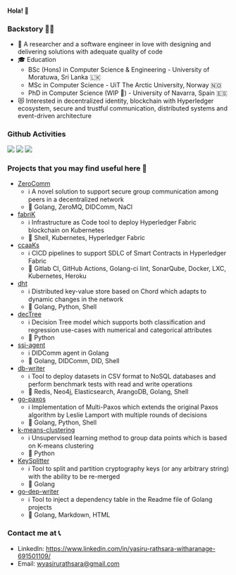 #### Hola! 👋

### Backstory 💁‍♂️

- 👨 A researcher and a software engineer in love with designing and delivering solutions with adequate quality of code
- 🎓 Education
    - BSc (Hons) in Computer Science & Engineering - University of Moratuwa, Sri Lanka 🇱🇰
    - MSc in Computer Science - UiT The Arctic University, Norway 🇳🇴
    - PhD in Computer Science (WIP 🚧) - University of Navarra, Spain 🇪🇸
- 😻 Interested in decentralized identity, blockchain with Hyperledger ecosystem, secure and trustful communication, distributed systems and event-driven architecture

### Github Activities

![](https://github-profile-summary-cards.vercel.app/api/cards/profile-details?username=YasiruR&theme=nord_bright)
![](https://github-profile-summary-cards.vercel.app/api/cards/repos-per-language?username=YasiruR&theme=swift)
![](https://github-profile-summary-cards.vercel.app/api/cards/stats?username=YasiruR&theme=nord_bright)

### Projects that you may find useful here 🥸

- [ZeroComm](https://github.com/YasiruR/zero-comm)
    - ℹ A novel solution to support secure group communication among peers in a decentralized
      network
    - 💾 Golang, ZeroMQ, DIDComm, NaCl
- [fabriK](https://github.com/YasiruR/fabriK)
    - ℹ Infrastructure as Code tool to deploy Hyperledger Fabric blockchain on Kubernetes
    - 💾 Shell, Kubernetes, Hyperledger Fabric
- [ccaaKs](https://github.com/YasiruR/ccaaKs)
    - ℹ CICD pipelines to support SDLC of Smart Contracts in Hyperledger Fabric
    - 💾 Gitlab CI, GitHub Actions, Golang-ci lint, SonarQube, Docker, LXC, Kubernetes, Heroku
- [dht](https://github.com/YasiruR/dht)
    - ℹ Distributed key-value store based on Chord which adapts to dynamic changes in the network
    - 💾 Golang, Python, Shell
- [decTree](https://github.com/YasiruR/decTree)
    - ℹ Decision Tree model which supports both classification and regression use-cases with
      numerical and categorical attributes
    - 💾 Python
- [ssi-agent](https://github.com/YasiruR/ssi-agent)
    - ℹ DIDComm agent in Golang
    - 💾 Golang, DIDComm, DID, Shell
- [db-writer](https://github.com/YasiruR/db-writer)
    - ℹ Tool to deploy datasets in CSV format to NoSQL databases and perform benchmark tests
      with read and write operations
    - 💾 Redis, Neo4j, Elasticsearch, ArangoDB, Golang, Shell
- [go-paxos](https://github.com/YasiruR/go-paxos)
    - ℹ Implementation of Multi-Paxos which extends the original Paxos algorithm by Leslie Lamport
      with multiple rounds of decisions
    - 💾 Golang, Python, Shell
- [k-means-clustering](https://github.com/YasiruR/k-means-clustering)
    - ℹ Unsupervised learning method to group data points which is based on K-means clustering
    - 💾 Python
- [KeySplitter](https://github.com/YasiruR/KeySplitter)
    - ℹ Tool to split and partition cryptography keys (or any arbitrary string) with the
      ability to be re-merged
    - 💾 Golang
- [go-dep-writer](https://github.com/YasiruR/go-dep-writer)
    - ℹ Tool to inject a dependency table in the Readme file of Golang projects
    - 💾 Golang, Markdown, HTML

### Contact me at 📞

- LinkedIn: https://www.linkedin.com/in/yasiru-rathsara-witharanage-691501109/
- Email: wyasirurathsara@gmail.com
